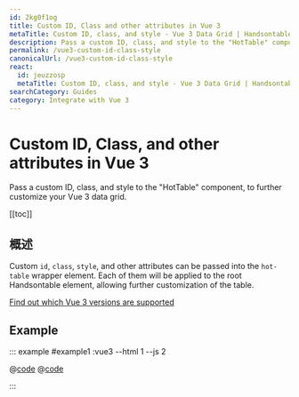 ```yaml
---
id: 2kg0f1og
title: Custom ID, Class and other attributes in Vue 3
metaTitle: Custom ID, class, and style - Vue 3 Data Grid | Handsontable
description: Pass a custom ID, class, and style to the "HotTable" component, to further customize your Vue 3 data grid.
permalink: /vue3-custom-id-class-style
canonicalUrl: /vue3-custom-id-class-style
react:
  id: jeuzzosp
  metaTitle: Custom ID, class, and style - Vue 3 Data Grid | Handsontable
searchCategory: Guides
category: Integrate with Vue 3
---
```


# Custom ID, Class, and other attributes in Vue 3

Pass a custom ID, class, and style to the "HotTable" component, to further customize your Vue 3 data grid.

[[toc]]

## 概述

Custom `id`, `class`, `style`, and other attributes can be passed into the `hot-table` wrapper element.
Each of them will be applied to the root Handsontable element, allowing further customization of the table.

[Find out which Vue 3 versions are supported](@/guides/integrate-with-vue3/vue3-installation/vue3-installation.md#vue-3-version-support)

## Example

::: example #example1 :vue3 --html 1 --js 2

@[code](@/content/guides/integrate-with-vue3/vue3-custom-id-class-style/vue/example1.html)
@[code](@/content/guides/integrate-with-vue3/vue3-custom-id-class-style/vue/example1.js)

:::
